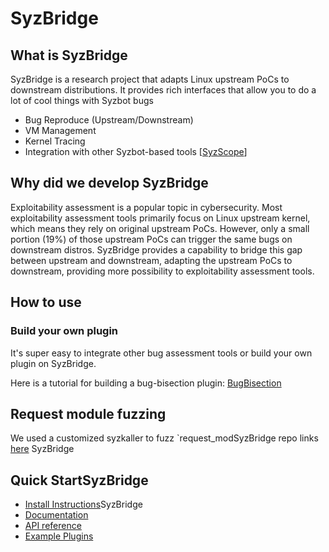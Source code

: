 # SyzBridge

## What is SyzBridge

SyzBridge is a research project that adapts Linux upstream PoCs to downstream distributions.
It provides rich interfaces that allow you to do a lot of cool things with Syzbot bugs

- Bug Reproduce (Upstream/Downstream)
- VM Management
- Kernel Tracing
- Integration with other Syzbot-based tools [[SyzScope](https://github.com/plummm/SyzScope)]

## Why did we develop SyzBridge

Exploitability assessment is a popular topic in cybersecurity. Most exploitability assessment tools primarily focus on Linux upstream kernel, which means they rely on original upstream PoCs. However, only a small portion (19%) of those upstream PoCs can trigger the same bugs on downstream distros. SyzBridge provides a capability to bridge this gap between upstream and downstream, adapting the upstream PoCs to downstream, providing more possibility to exploitability assessment tools.

## How to use

### Build your own plugin
It's super easy to integrate other bug assessment tools or build your own plugin on SyzBridge.

Here is a tutorial for building a bug-bisection plugin: [BugBisection](../../wiki/Plugins#write-your-own-plugin)

## Request module fuzzing
We used a customized syzkaller to fuzz `request_modSyzBridge repo links [here](https://github.com/plummm/syzkaller-capability_inference/tree/module_fuzzing)
SyzBridge
## Quick StartSyzBridge
- [Install Instructions](../../wiki)SyzBridge
- [Documentation](../../wiki)
- [API reference](../../wiki/API-Reference)
- [Example Plugins](../../wiki/Plugins)
